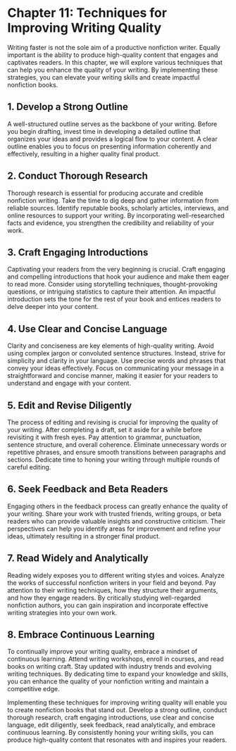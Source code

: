 Chapter 11: Techniques for Improving Writing Quality
====================================================

Writing faster is not the sole aim of a productive nonfiction writer. Equally important is the ability to produce high-quality content that engages and captivates readers. In this chapter, we will explore various techniques that can help you enhance the quality of your writing. By implementing these strategies, you can elevate your writing skills and create impactful nonfiction books.

**1. Develop a Strong Outline**
-------------------------------

A well-structured outline serves as the backbone of your writing. Before you begin drafting, invest time in developing a detailed outline that organizes your ideas and provides a logical flow to your content. A clear outline enables you to focus on presenting information coherently and effectively, resulting in a higher quality final product.

**2. Conduct Thorough Research**
--------------------------------

Thorough research is essential for producing accurate and credible nonfiction writing. Take the time to dig deep and gather information from reliable sources. Identify reputable books, scholarly articles, interviews, and online resources to support your writing. By incorporating well-researched facts and evidence, you strengthen the credibility and reliability of your work.

**3. Craft Engaging Introductions**
-----------------------------------

Captivating your readers from the very beginning is crucial. Craft engaging and compelling introductions that hook your audience and make them eager to read more. Consider using storytelling techniques, thought-provoking questions, or intriguing statistics to capture their attention. An impactful introduction sets the tone for the rest of your book and entices readers to delve deeper into your content.

**4. Use Clear and Concise Language**
-------------------------------------

Clarity and conciseness are key elements of high-quality writing. Avoid using complex jargon or convoluted sentence structures. Instead, strive for simplicity and clarity in your language. Use precise words and phrases that convey your ideas effectively. Focus on communicating your message in a straightforward and concise manner, making it easier for your readers to understand and engage with your content.

**5. Edit and Revise Diligently**
---------------------------------

The process of editing and revising is crucial for improving the quality of your writing. After completing a draft, set it aside for a while before revisiting it with fresh eyes. Pay attention to grammar, punctuation, sentence structure, and overall coherence. Eliminate unnecessary words or repetitive phrases, and ensure smooth transitions between paragraphs and sections. Dedicate time to honing your writing through multiple rounds of careful editing.

**6. Seek Feedback and Beta Readers**
-------------------------------------

Engaging others in the feedback process can greatly enhance the quality of your writing. Share your work with trusted friends, writing groups, or beta readers who can provide valuable insights and constructive criticism. Their perspectives can help you identify areas for improvement and refine your ideas, ultimately resulting in a stronger final product.

**7. Read Widely and Analytically**
-----------------------------------

Reading widely exposes you to different writing styles and voices. Analyze the works of successful nonfiction writers in your field and beyond. Pay attention to their writing techniques, how they structure their arguments, and how they engage readers. By critically studying well-regarded nonfiction authors, you can gain inspiration and incorporate effective writing strategies into your own work.

**8. Embrace Continuous Learning**
----------------------------------

To continually improve your writing quality, embrace a mindset of continuous learning. Attend writing workshops, enroll in courses, and read books on writing craft. Stay updated with industry trends and evolving writing techniques. By dedicating time to expand your knowledge and skills, you can enhance the quality of your nonfiction writing and maintain a competitive edge.

Implementing these techniques for improving writing quality will enable you to create nonfiction books that stand out. Develop a strong outline, conduct thorough research, craft engaging introductions, use clear and concise language, edit diligently, seek feedback, read analytically, and embrace continuous learning. By consistently honing your writing skills, you can produce high-quality content that resonates with and inspires your readers.
